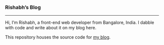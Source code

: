 ### Rishabh&rsquo;s Blog

---

Hi, I&rsquo;m Rishabh, a front-end web developer from Bangalore, India. I dabble with code and write about it on my blog here.

This repository houses the source code for [my blog](http://rishabhsrao.github.io).
